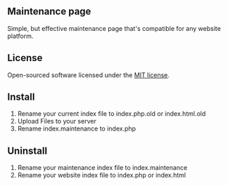 
## Maintenance page

Simple, but effective maintenance page that's compatible for any website platform.

## License

Open-sourced software licensed under the [MIT license](http://opensource.org/licenses/MIT).

## Install
1. Rename your current index file to index.php.old or index.html.old
2. Upload Files to your server
3. Rename index.maintenance to index.php


## Uninstall
1. Rename your maintenance index file to index.maintenance 
2. Rename your website index file to index.php or index.html